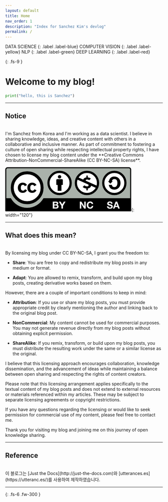 ```yaml
---
layout: default
title: Home
nav_order: 1
description: "Index for Sanchez Kim's devlog"
permalink: /
---
```


DATA SCIENCE
{: .label .label-blue}
COMPUTER VISION
{: .label .label-yellow}
NLP
{: .label .label-green}
DEEP LEARNING
{: .label .label-red}

{: .fs-9 }

# Welcome to my blog!

```python
print("hello, this is Sanchez")
```

---

## Notice

<br/>
I'm Sanchez from Korea and I'm working as a data scientist.  
I believe in sharing knowledge, ideas, and creative content with others in a collaborative and inclusive manner.  
As part of commitment to fostering a culture of open sharing while respecting intellectual property rights, I have chosen to license my blog content under the **Creative Commons Attribution-NonCommercial-ShareAlike (CC BY-NC-SA) license**.

![CC BY-NC-SA](/assets/images/by-nc-sa.png){: width="120"}

---

## What does this mean?

<br/>
By licensing my blog under CC BY-NC-SA, I grant you the freedom to:

- **Share**: You are free to copy and redistribute my blog posts in any medium or format.

- **Adapt**: You are allowed to remix, transform, and build upon my blog posts, creating derivative works based on them.

However, there are a couple of important conditions to keep in mind:

- **Attribution**: If you use or share my blog posts, you must provide appropriate credit by clearly mentioning the author and linking back to the original blog post.

- **NonCommercial**: My content cannot be used for commercial purposes. You may not generate revenue directly from my blog posts without obtaining explicit permission.

- **ShareAlike**: If you remix, transform, or build upon my blog posts, you must distribute the resulting work under the same or a similar license as the original.

I believe that this licensing approach encourages collaboration, knowledge dissemination, and the advancement of ideas while maintaining a balance between open sharing and respecting the rights of content creators.

Please note that this licensing arrangement applies specifically to the textual content of my blog posts and does not extend to external resources or materials referenced within my articles. These may be subject to separate licensing agreements or copyright restrictions.

If you have any questions regarding the licensing or would like to seek permission for commercial use of my content, please feel free to contact me.

Thank you for visiting my blog and joining me on this journey of open knowledge sharing.

---

## Reference

<br/>
이 블로그는 [Just the Docs](http://just-the-docs.com)와 [utterances.es](https://utteranc.es/)를 사용하여 제작하였습니다.

---

{: .fs-6 .fw-300 }
